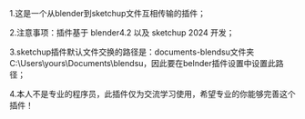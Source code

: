   1.这是一个从blender到sketchup文件互相传输的插件；
  
  2.注意事项：插件基于 blender4.2 以及 sketchup 2024 开发；
  
  3.sketchup插件默认文件交换的路径是：documents-blendsu文件夹C:\Users\yours\Documents\blendsu，因此要在belnder插件设置中设置此路径；
  
  4.本人不是专业的程序员，此插件仅为交流学习使用，希望专业的你能够完善这个插件！
